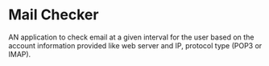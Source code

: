 Mail Checker
============

AN application to check email at a given interval for the user based on the account information provided like web server and IP, protocol type (POP3 or IMAP).
